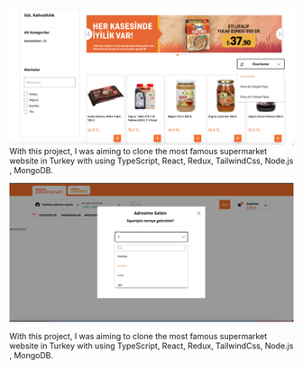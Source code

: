 ![](images/migros1.png)
With this project, I was aiming to clone the most famous supermarket website in Turkey with using TypeScript, React, Redux, TailwindCss, Node.js , MongoDB.

![](images/migros2.png)

With this project, I was aiming to clone the most famous supermarket website in Turkey with using TypeScript, React, Redux, TailwindCss, Node.js , MongoDB.
